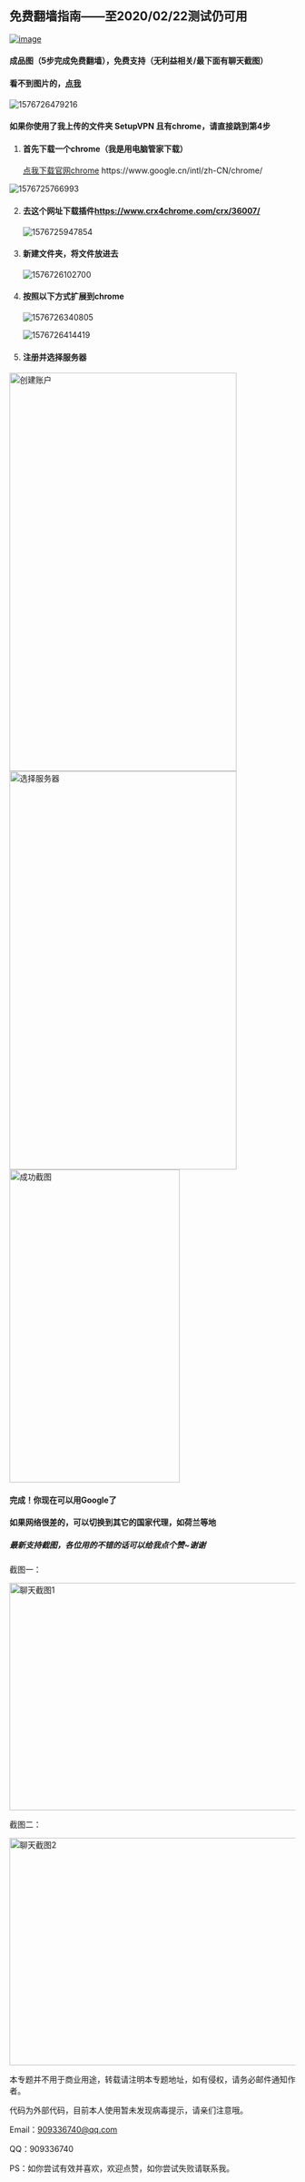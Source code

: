 ## 免费翻墙指南——至2020/02/22测试仍可用

[![image](https://img.shields.io/badge/Browser-chrome-deepgreen.svg)](https://www.google.cn/intl/zh-CN/chrome/)

#### 成品图（5步完成免费翻墙），免费支持（无利益相关/最下面有聊天截图）

#### 看不到图片的，<a href='https://github.com/ben1234560/OverTheWall/blob/master/README%EF%BC%88%E7%9C%8B%E4%B8%8D%E5%88%B0%E5%9B%BE%E7%89%87%E8%AF%B7%E7%9C%8B%E8%BF%99%E4%B8%AA%EF%BC%89.pdf'>点我</a>

![1576726479216](assets/1576726479216.png)

#### 如果你使用了我上传的文件夹 SetupVPN 且有chrome，请直接跳到第4步

1. #### 首先下载一个chrome（我是用电脑管家下载）

   <p><a href='https://www.google.cn/intl/zh-CN/chrome/'>点我下载官网chrome</a>  https://www.google.cn/intl/zh-CN/chrome/

![1576725766993](assets/1576725766993.png)

2. #### 去这个网址下载插件<https://www.crx4chrome.com/crx/36007/>

   ![1576725947854](assets/1576725947854.png)

3. #### 新建文件夹，将文件放进去

   ![1576726102700](assets/1576726102700.png)

4. #### 按照以下方式扩展到chrome

   ![1576726340805](assets/1576726340805.png)

   ![1576726414419](assets/1576726414419.png)

   

5. #### 注册并选择服务器

<img src="assets/1576726583482.png" alt="创建账户" title="创建账户" width="400"  height = "700" />

<img src="assets/1576729699489.png" alt="选择服务器" title="选择服务器" width="400"  height = "700" />

<img src="assets/1576726628858.png" alt="成功截图" title="成功截图" width="300"  height = "550" />



#### 完成！你现在可以用Google了

#### 如果网络很差的，可以切换到其它的国家代理，如荷兰等地





##### 最新支持截图，各位用的不错的话可以给我点个赞~谢谢

截图一：

<img src="assets/1582335225955.png" alt="聊天截图1" title="聊天截图1" width="600"  height = "400" />

截图二：

<img src="assets/1582335292518.png" alt="聊天截图2" title="聊天截图2" width="600"  height = "400" />



本专题并不用于商业用途，转载请注明本专题地址，如有侵权，请务必邮件通知作者。

代码为外部代码，目前本人使用暂未发现病毒提示，请亲们注意哦。

Email：909336740@qq.com

QQ：909336740

PS：如你尝试有效并喜欢，欢迎点赞，如你尝试失败请联系我。

